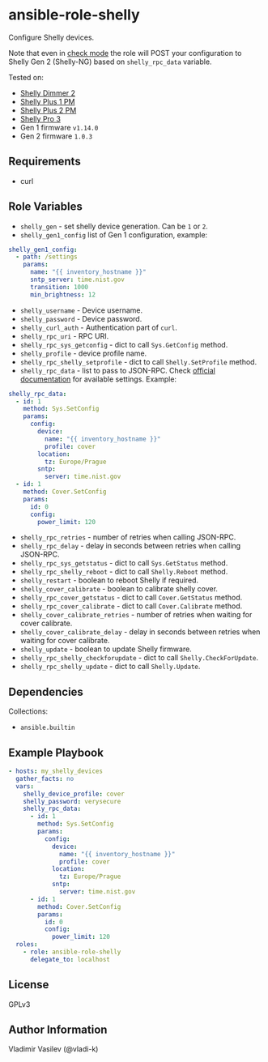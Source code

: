 ansible-role-shelly
====

Configure Shelly devices.

Note that even in [check mode](https://docs.ansible.com/ansible/latest/playbook_guide/playbooks_checkmode.html) the role will POST your configuration to Shelly Gen 2 (Shelly-NG) based on `shelly_rpc_data` variable.

Tested on:
* [Shelly Dimmer 2](https://kb.shelly.cloud/knowledge-base/shelly-dimmer-2)
* [Shelly Plus 1 PM](https://kb.shelly.cloud/knowledge-base/shelly-plus-1pm)
* [Shelly Plus 2 PM](https://kb.shelly.cloud/knowledge-base/shelly-plus-2pm)
* [Shelly Pro 3](https://kb.shelly.cloud/knowledge-base/shelly-pro-3-v1)
* Gen 1 firmware `v1.14.0`
* Gen 2 firmware `1.0.3`


Requirements
------------

* curl

Role Variables
--------------

* `shelly_gen` - set shelly device generation. Can be `1` or `2`.
* `shelly_gen1_config` list of Gen 1 configuration, example:
```yaml
shelly_gen1_config:
  - path: /settings
    params:
      name: "{{ inventory_hostname }}"
      sntp_server: time.nist.gov
      transition: 1000
      min_brightness: 12
```
* `shelly_username` - Device username.
* `shelly_password` - Device password.
* `shelly_curl_auth` - Authentication part of `curl`.
* `shelly_rpc_uri` - RPC URI.
* `shelly_rpc_sys_getconfig` - dict to call `Sys.GetConfig` method.
* `shelly_profile` - device profile name.
* `shelly_rpc_shelly_setprofile` - dict to call `Shelly.SetProfile` method.
* `shelly_rpc_data` - list to pass to JSON-RPC. Check [official documentation](https://shelly-api-docs.shelly.cloud/gen2/) for available settings. Example:
```yaml
shelly_rpc_data:
  - id: 1
    method: Sys.SetConfig
    params:
      config:
        device:
          name: "{{ inventory_hostname }}"
          profile: cover
        location:
          tz: Europe/Prague
        sntp:
          server: time.nist.gov
  - id: 1
    method: Cover.SetConfig
    params:
      id: 0
      config:
        power_limit: 120
```
* `shelly_rpc_retries` - number of retries when calling JSON-RPC.
* `shelly_rpc_delay` - delay in seconds between retries when calling JSON-RPC.
* `shelly_rpc_sys_getstatus` - dict to call `Sys.GetStatus` method.
* `shelly_rpc_shelly_reboot` - dict to call `Shelly.Reboot` method.
* `shelly_restart` - boolean to reboot Shelly if required.
* `shelly_cover_calibrate` - boolean to calibrate shelly cover.
* `shelly_rpc_cover_getstatus` - dict to call `Cover.GetStatus` method.
* `shelly_rpc_cover_calibrate` - dict to call `Cover.Calibrate` method.
* `shelly_cover_calibrate_retries` - number of retries when waiting for cover calibrate.
* `shelly_cover_calibrate_delay` - delay in seconds between retries when waiting for cover calibrate.
* `shelly_update` - boolean to update Shelly firmware.
* `shelly_rpc_shelly_checkforupdate` - dict to call `Shelly.CheckForUpdate`.
* `shelly_rpc_shelly_update` - dict to call `Shelly.Update`.

Dependencies
------------

Collections:

* `ansible.builtin`


Example Playbook
----------------

```yaml
- hosts: my_shelly_devices
  gather_facts: no
  vars:
    shelly_device_profile: cover
    shelly_password: verysecure
    shelly_rpc_data:
      - id: 1
        method: Sys.SetConfig
        params:
          config:
            device:
              name: "{{ inventory_hostname }}"
              profile: cover
            location:
              tz: Europe/Prague
            sntp:
              server: time.nist.gov
      - id: 1
        method: Cover.SetConfig
        params:
          id: 0
          config:
            power_limit: 120
  roles:
    - role: ansible-role-shelly
      delegate_to: localhost
```

License
-------

GPLv3

Author Information
------------------

Vladimir Vasilev (@vladi-k)

